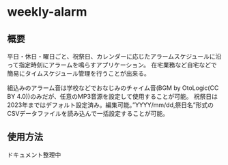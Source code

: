 # weekly-alarm

## 概要
平日・休日・曜日ごと、祝祭日、カレンダーに応じたアラームスケジュールに沿って指定時刻にアラームを鳴らすアプリケーション。
在宅業務など自宅などで簡易にタイムスケジュール管理を行うことが出来る。

組込みのアラーム音は学校などでおなじみのチャイム音(BGM by OtoLogic(CC BY 4.0))のみだが、任意のMP3音源を設定して使用することが可能。
祝祭日は2023年まではデフォルト設定済み。編集可能。”YYYY/mm/dd,祭日名”形式のCSVデータファイルを読み込んで一括設定することが可能。

## 使用方法
ドキュメント整理中
